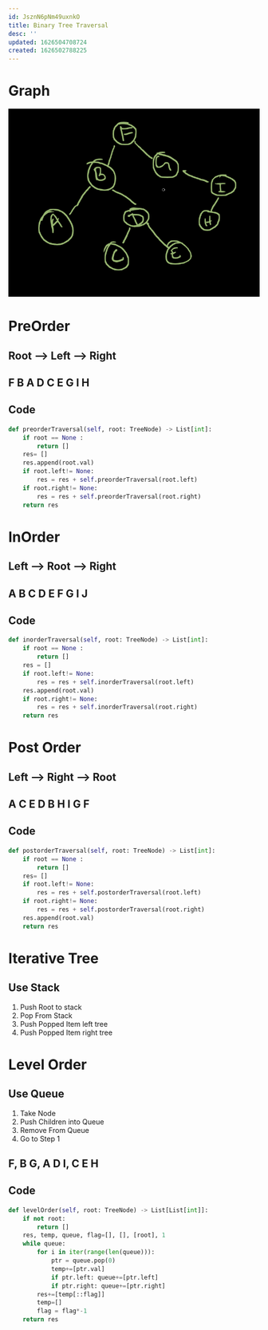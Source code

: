```yaml
---
id: JsznN6pNm49uxnkO
title: Binary Tree Traversal
desc: ''
updated: 1626504708724
created: 1626502788225
---
```

# Graph
![](/assets/images/2021-07-17-12-08-23.png)

# PreOrder

## Root --> Left --> Right

## F B A D C E G I H

## Code
```python
def preorderTraversal(self, root: TreeNode) -> List[int]:
    if root == None :
        return []
    res= []
    res.append(root.val)
    if root.left!= None:
        res = res + self.preorderTraversal(root.left)
    if root.right!= None:
        res = res + self.preorderTraversal(root.right)
    return res
```

# InOrder

## Left --> Root --> Right

## A B C D E F G I J

## Code
```python
def inorderTraversal(self, root: TreeNode) -> List[int]:
    if root == None :
        return []
    res = []
    if root.left!= None:
        res = res + self.inorderTraversal(root.left)
    res.append(root.val)
    if root.right!= None:
        res = res + self.inorderTraversal(root.right)
    return res
```


# Post Order

## Left --> Right --> Root

## A C E D B H I G F

## Code

```python
def postorderTraversal(self, root: TreeNode) -> List[int]:
    if root == None :
        return []
    res= []
    if root.left!= None:
        res = res + self.postorderTraversal(root.left)
    if root.right!= None:
        res = res + self.postorderTraversal(root.right)
    res.append(root.val)
    return res
```

# Iterative Tree

## Use Stack

1. Push Root to stack
2. Pop From Stack
3. Push Popped Item left tree
4. Push Popped Item right tree

# Level Order

## Use Queue

1. Take Node
2. Push Children into Queue
3. Remove From Queue
4. Go to Step 1

## F, B G, A D I, C E H

## Code
```python
def levelOrder(self, root: TreeNode) -> List[List[int]]:
    if not root:
        return []
    res, temp, queue, flag=[], [], [root], 1
    while queue:
        for i in iter(range(len(queue))):
            ptr = queue.pop(0)
            temp+=[ptr.val]
            if ptr.left: queue+=[ptr.left]
            if ptr.right: queue+=[ptr.right]
        res+=[temp[::flag]]
        temp=[]
        flag = flag*-1
    return res
```